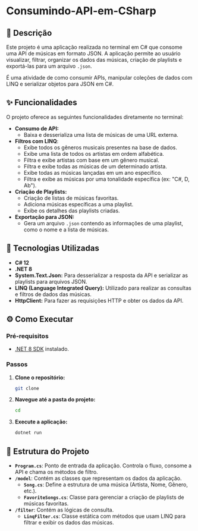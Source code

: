 # Consumindo-API-em-CSharp

## 📝 Descrição

Este projeto é uma aplicação realizada no terminal em C# que consome uma API de músicas em formato JSON. A aplicação permite ao usuário visualizar, filtrar, organizar os dados das músicas, criação de playlists e exportá-las para um arquivo `.json`.

É uma atividade de como consumir APIs, manipular coleções de dados com LINQ e serializar objetos para JSON em C#.

## ✨ Funcionalidades

O projeto oferece as seguintes funcionalidades diretamente no terminal:

* **Consumo de API:**
    * Baixa e desserializa uma lista de músicas de uma URL externa.
* **Filtros com LINQ**:
    * Exibe todos os gêneros musicais presentes na base de dados.
    * Exibe uma lista de todos os artistas em ordem alfabética.
    * Filtra e exibe artistas com base em um gênero musical.
    * Filtra e exibe todas as músicas de um determinado artista.
    * Exibe todas as músicas lançadas em um ano específico.
    * Filtra e exibe as músicas por uma tonalidade específica (ex: "C#, D, Ab").
* **Criação de Playlists:**
    * Criação de listas de músicas favoritas.
    * Adiciona músicas específicas a uma playlist.
    * Exibe os detalhes das playlists criadas.
* **Exportação para JSON:**
    * Gera um arquivo `.json` contendo as informações de uma playlist, como o nome e a lista de músicas.

## 🚀 Tecnologias Utilizadas

* **C# 12**
* **.NET 8**
* **System.Text.Json:** Para desserializar a resposta da API e serializar as playlists para arquivos JSON.
* **LINQ (Language Integrated Query):** Utilizado para realizar as consultas e filtros de dados das músicas.
* **HttpClient:** Para fazer as requisições HTTP e obter os dados da API.

## ⚙️ Como Executar

### Pré-requisitos

* [.NET 8 SDK](https://dotnet.microsoft.com/download/dotnet/8.0) instalado.

### Passos

1.  **Clone o repositório:**
    ```bash
    git clone 
    ```

2.  **Navegue até a pasta do projeto:**
    ```bash
    cd 
    ```

3.  **Execute a aplicação:**
    ```bash
    dotnet run
    ```

## 📂 Estrutura do Projeto

* **`Program.cs`**: Ponto de entrada da aplicação. Controla o fluxo, consome a API e chama os métodos de filtro.
* **`/model`**: Contém as classes que representam os dados da aplicação.
    * **`Song.cs`**: Define a estrutura de uma música (Artista, Nome, Gênero, etc.).
    * **`FavoriteSongs.cs`**: Classe para gerenciar a criação de playlists de músicas favoritas.
* **`/filter`**: Contém as lógicas de consulta.
    * **`LinqFilter.cs`**: Classe estática com métodos que usam LINQ para filtrar e exibir os dados das músicas.
